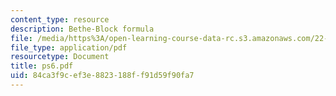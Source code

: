 ```yaml
---
content_type: resource
description: Bethe-Block formula
file: /media/https%3A/open-learning-course-data-rc.s3.amazonaws.com/22-101-applied-nuclear-physics-fall-2003/84ca3f9cef3e8823188ff91d59f90fa7_ps6.pdf
file_type: application/pdf
resourcetype: Document
title: ps6.pdf
uid: 84ca3f9c-ef3e-8823-188f-f91d59f90fa7
---
```

